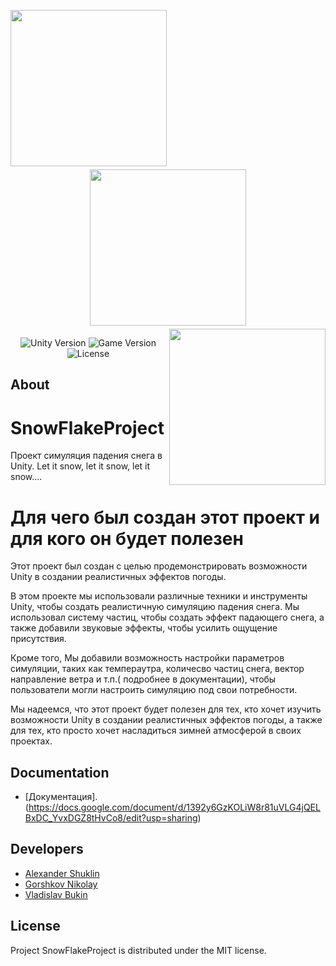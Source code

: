 <p align="center" >
   <img align="left" src="https://i.ibb.co/ZggTm1X/msg1915751769-115482.jpg" width="250" style="margin-right: 100px;">
    <img src="https://i.ibb.co/hVT3t3R/msg1915751769-115481.jpg" width="250" style="margin:  5px;">
   <img align="right" src="https://i.ibb.co/PFC3CJb/16377e88-5ab6-4cb7-98c7-7c1023040887.jpg" width="250" style="margin-left: 5px;">
</p>

<p align="center">
   <img src="https://img.shields.io/badge/Engine%20%20-Unity%202021.3.20f1-brightgreen" alt="Unity Version">
   <img src="https://img.shields.io/badge/version-2.0.0(Alpha)-blue" alt="Game Version">
   <img src="https://img.shields.io/badge/License-MIT-red" alt="License">
</p>

## About

# SnowFlakeProject
Проект симуляция падения снега в Unity. Let it snow, let it snow, let it snow....

# Для чего был создан этот проект и для кого он будет полезен
Этот проект был создан с целью продемонстрировать возможности Unity в создании реалистичных эффектов погоды. 

В этом проекте мы использовали различные техники и инструменты Unity, чтобы создать реалистичную симуляцию падения снега. Мы использовал систему частиц, чтобы создать эффект падающего снега, а также добавили звуковые эффекты, чтобы усилить ощущение присутствия. 

Кроме того, Мы добавили возможность настройки параметров симуляции, таких как темпераутра, количесво частиц снега, вектор направление ветра и т.п.( подробнее в документации), чтобы пользователи могли настроить симуляцию под свои потребности. 

Мы надеемся, что этот проект будет полезен для тех, кто хочет изучить возможности Unity в создании реалистичных эффектов погоды, а также для тех, кто просто хочет насладиться зимней атмосферой в своих проектах.

## Documentation


- [Документация].(https://docs.google.com/document/d/1392y6GzKOLiW8r81uVLG4jQELBxDC_YvxDGZ8tHvCo8/edit?usp=sharing)

## Developers

- [Alexander Shuklin](https://github.com/ShuklinAleksandrr)
- [Gorshkov Nikolay](https://github.com/Nikgor2002)
- [Vladislav Bukin](https://github.com/VladislavBukin)

## License

Project SnowFlakeProject is distributed under the MIT license.
